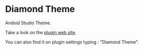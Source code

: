 # Diamond Theme

Andoid Studio Theme.

Take a look on the [plugin web site](https://plugins.jetbrains.com/plugin/19690-diamond-theme).

You can also find it on plugin settings typing : "Diamond Theme".
